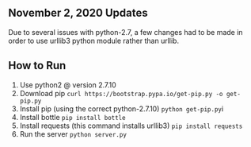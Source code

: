 ## November 2, 2020 Updates
Due to several issues with python-2.7, a few changes had to be made in order to use urllib3 python module rather than urllib.

## How to Run
1. Use python2 @ version 2.7.10
1. Download pip `curl https://bootstrap.pypa.io/get-pip.py -o get-pip.py`
1. Install pip (using the correct python-2.7.10) `python get-pip.py`i
1. Install bottle `pip install bottle`
1. Install requests (this command installs urllib3) `pip install requests`
1. Run the server `python server.py`
